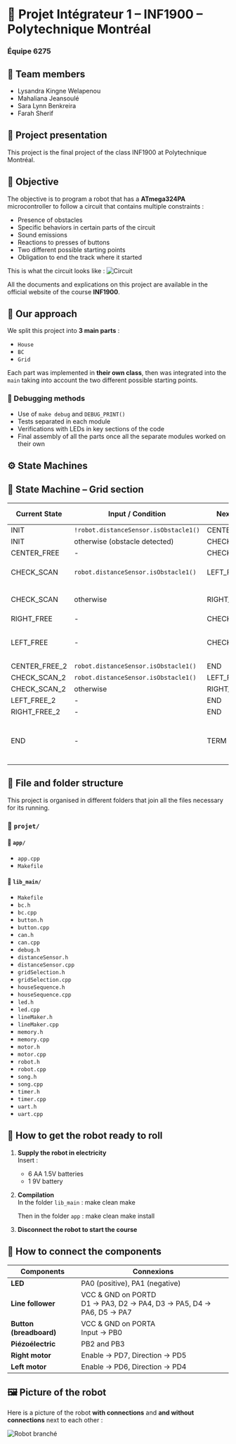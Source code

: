 # 🤖 Projet Intégrateur 1 – INF1900 – Polytechnique Montréal
### Équipe 6275

## 👥 Team members

- Lysandra Kingne Welapenou
- Mahaliana Jeansoulé
- Sara Lynn Benkreira
- Farah Sherif 


## 📌 Project presentation
This project is the final project of the class INF1900 at Polytechnique Montréal.


## 🎯 Objective
The objective is to program a robot that has a **ATmega324PA** microcontroller to follow a circuit that contains multiple constraints : 

- Presence of obstacles
- Specific behaviors in certain parts of the circuit
- Sound emissions
- Reactions to presses of buttons
- Two different possible starting points
- Obligation to end the track where it started

This is what the circuit looks like :
![Circuit](./circuit.png) 

All the documents and explications on this project are available in the official website of the course **INF1900**.



## 🧠 Our approach

We split this project into **3 main parts** :
- `House`
- `BC`
- `Grid`

Each part was implemented in **their own class**, then was integrated into the `main` taking into account the two different possible starting points.

### 🔧 Debugging methods
- Use of `make debug` and `DEBUG_PRINT()`
- Tests separated in each module
- Verifications with LEDs in key sections of the code 
- Final assembly of all the parts once all the separate modules worked on their own 



## ⚙️ State Machines

## 🧠 State Machine – Grid section

| **Current State** | **Input / Condition**                | **Next State**   | **Output / Action**                                                            |
|-------------------|--------------------------------------|------------------|---------------------------------------------------------------------------------|
| INIT              | `!robot.distanceSensor.isObstacle1()` | CENTER_FREE      | -                                                                               |
| INIT              | otherwise (obstacle detected)         | CHECK_SCAN       | -                                                                               |
| CENTER_FREE       | -                                     | CHECK_SCAN_2     | `centerFree()`                                                                 |
| CHECK_SCAN        | `robot.distanceSensor.isObstacle1()`  | LEFT_FREE        | `checkGrid()` → obstacle detected                                              |
| CHECK_SCAN        | otherwise                             | RIGHT_FREE       | `checkGrid()` → no obstacle                                                    |
| RIGHT_FREE        | -                                     | CHECK_SCAN_2     | `rightFree()`                                                                  |
| LEFT_FREE         | -                                     | CHECK_SCAN_2     | `leftFree()` (specific navigation movement)                                    |
| CENTER_FREE_2     | `robot.distanceSensor.isObstacle1()`  | END              | `centerFree2()`                                                                |
| CHECK_SCAN_2      | `robot.distanceSensor.isObstacle1()`  | LEFT_FREE_2      | `checkGrid2()`                                                                 |
| CHECK_SCAN_2      | otherwise                             | RIGHT_FREE_2     | `checkGrid2()`                                                                 |
| LEFT_FREE_2       | -                                     | END              | `leftFree2()`                                                                  |
| RIGHT_FREE_2      | -                                     | END              | `rightFree2()`                                                                 |
| END               | -                                     | TERM             | Robot positions itself to either continue or finish its path                   |


## 📁 File and folder structure

This project is organised in different folders that join all the files necessary for its running.

### 📁 `projet/`
#### 📁 `app/`
- `app.cpp`
- `Makefile`

#### 📁 `lib_main/`
- `Makefile`
- `bc.h`
- `bc.cpp`
- `button.h`
- `button.cpp`
- `can.h`
- `can.cpp`
- `debug.h`
- `distanceSensor.h`
- `distanceSensor.cpp`
- `gridSelection.h`
- `gridSelection.cpp`
- `houseSequence.h`
- `houseSequence.cpp`
- `led.h`
- `led.cpp`
- `lineMaker.h`
- `lineMaker.cpp`
- `memory.h`
- `memory.cpp`
- `motor.h`
- `motor.cpp`
- `robot.h`
- `robot.cpp`
- `song.h`
- `song.cpp`
- `timer.h`
- `timer.cpp`
- `uart.h`
- `uart.cpp`



## 🔧 How to get the robot ready to roll 

1. **Supply the robot in electricity**  
   Insert :
   - 6 AA 1.5V batteries
   - 1 9V battery


2. **Compilation**  
   In the folder `lib_main` :
    make clean
    make

   Then in the folder `app` :
    make clean
    make install

3. **Disconnect the robot to start the course**


## 🔌 How to connect the components


| Components               | Connexions                                                                       |
|--------------------------|----------------------------------------------------------------------------------|
| **LED**                  | PA0 (positive), PA1 (negative)                                                   |
| **Line follower**        | VCC & GND on PORTD  <br> D1 → PA3, D2 → PA4, D3 → PA5, D4 → PA6, D5 → PA7        |
| **Button (breadboard)**  | VCC & GND on PORTA  <br> Input → PB0                                             |
| **Piézoélectric**        | PB2 and PB3                                                                      |
| **Right motor**          | Enable → PD7, Direction → PD5                                                    |
| **Left motor**           | Enable → PD6, Direction → PD4                                                    |


## 🖼️ Picture of the robot

Here is a picture of the robot **with connections** and **and without connections** next to each other :

![Robot branché](./robotImage.jpg) 